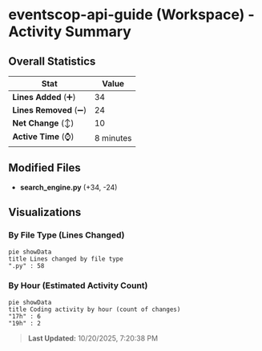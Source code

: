 # eventscop-api-guide (Workspace) - Activity Summary 

## Overall Statistics

| Stat                   | Value                                                             |
| ---------------------- | ----------------------------------------------------------------- |
| **Lines Added** (➕)   | 34                                          |
| **Lines Removed** (➖) | 24                                        |
| **Net Change** (↕)    | 10                |
| **Active Time** (⌚)   | 8 minutes |


## Modified Files
- **search_engine.py** (+34, -24)

## Visualizations

### By File Type (Lines Changed)

```mermaid
pie showData
title Lines changed by file type
".py" : 58
```

### By Hour (Estimated Activity Count)

```mermaid
pie showData
title Coding activity by hour (count of changes)
"17h" : 6
"19h" : 2
```


> **Last Updated:** 10/20/2025, 7:20:38 PM